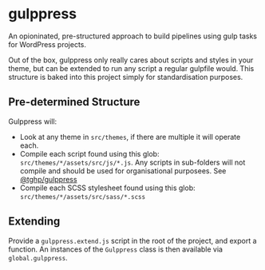 # gulppress

An opioninated, pre-structured approach to build pipelines using gulp tasks for WordPress projects.

Out of the box, gulppress only really cares about scripts and styles in your theme, but can be extended to run any script a regular gulpfile would. This structure is baked into this project simply for standardisation purposes.

## Pre-determined Structure

Gulppress will:

- Look at any theme in `src/themes`, if there are multiple it will operate each.
- Compile each script found using this glob: `src/themes/*/assets/src/js/*.js`. Any scripts in sub-folders will not compile and should be used for organisational purposees. See [@tghp/gulppress](https://github.com/tghp/gulppress)
- Compile each SCSS stylesheet found using this glob: `src/themes/*/assets/src/sass/*.scss`

## Extending

Provide a `gulppress.extend.js` script in the root of the project, and export a function. An instances of the `Gulppress` class is then available via `global.gulppress`.
